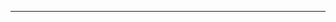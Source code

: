 <!--
CO_OP_TRANSLATOR_METADATA:
{
  "original_hash": "685f55cb07de19b52a30ce6e8b6d889e",
  "translation_date": "2025-08-28T21:02:08+00:00",
  "source_file": "03-CoreGenerativeAITechniques/README.md",
  "language_code": "fi"
}
-->


---

